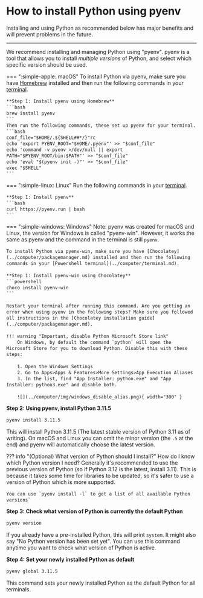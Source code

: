 
# How to install Python using pyenv

Installing and using Python as recommended below has major benefits and will prevent problems in the future.

---

We recommend installing and managing Python using "pyenv". 
pyenv is a tool that allows you to install *multiple versions* of Python, and select which specific version should be used.

=== ":simple-apple: macOS"
    To install Python via pyenv, make sure you have [Homebrew](../computer/packagemanager.md) installed and then run the following commands in your [terminal](../computer/terminal.md).

    **Step 1: Install pyenv using Homebrew**
    ```bash
    brew install pyenv
    ```
    Then run the following commands, these set up pyenv for your terminal.
    ```bash
    conf_file="$HOME/.${SHELL##*/}"rc
    echo 'export PYENV_ROOT="$HOME/.pyenv"' >> "$conf_file"
    echo 'command -v pyenv >/dev/null || export PATH="$PYENV_ROOT/bin:$PATH"' >> "$conf_file"
    echo 'eval "$(pyenv init -)"' >> "$conf_file"
    exec "$SHELL"
    ```


=== ":simple-linux: Linux"
    Run the following commands in your [terminal](../computer/terminal.md).

    **Step 1: Install pyenv**
    ```bash
    curl https://pyenv.run | bash
    ```

=== ":simple-windows: Windows"
    Note: pyenv was created for macOS and Linux, the version for Windows is called "pyenv-win". However, it works the same as pyenv and the command in the terminal is still `pyenv`.
    
    To install Python via pyenv-win, make sure you have [Chocolatey](../computer/packagemanager.md) installed and then run the following commands in your [Powershell terminal](../computer/terminal.md).

    **Step 1: Install pyenv-win using Chocolatey**
    ```powershell
    choco install pyenv-win
    ```

    Restart your terminal after running this command. Are you getting an error when using pyenv in the following steps? Make sure you followed all instructions in the [Chocolatey installation guide](../computer/packagemanager.md).

    !!! warning "Important, disable Python Microsoft Store link"
        On Windows, by default the command `python` will open the Microsoft Store for you to download Python. Disable this with these steps:

        1. Open the Windows Settings
        2. Go to Apps>Apps & Features>More Settings>App Execution Aliases
        3. In the list, find "App Installer: python.exe" and "App Installer: python3.exe" and disable both.

        ![](../computer/img/windows_disable_alias.png){ width="300" }

**Step 2: Using pyenv, install Python 3.11.5**

```bash
pyenv install 3.11.5
```
This will install Python 3.11.5 (The latest stable version of Python 3.11 as of writing). On macOS and Linux you can omit the minor version (the `.5` at the end) and pyenv will automatically choose the latest version.

??? info "(Optional) What version of Python should I install?"
    How do I know which Python version I need? Generally it's recommended to use the previous version of Python (so if Python 3.12 is the latest, install 3.11). This is because it takes some time for libraries to be updated, so it's safer to use a version of Python which is more supported.

    You can use `pyenv install -l` to get a list of all available Python versions`

**Step 3: Check what version of Python is currently the default Python**
```bash
pyenv version
```
If you already have a pre-installed Python, this will print `system`. It might also say "No Python version has been set yet". You can use this command anytime you want to check what version of Python is active.

**Step 4: Set your newly installed Python as default**
```bash
pyenv global 3.11.5
```
This command sets your newly installed Python as the default Python for all terminals.


